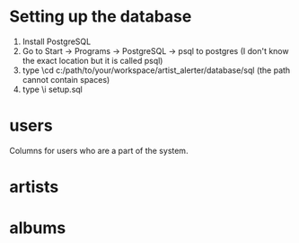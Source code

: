 # Setting up the database #
  1. Install PostgreSQL
  1. Go to Start -> Programs -> PostgreSQL -> psql to postgres  (I don't know the exact location but it is called psql)
  1. type \cd c:/path/to/your/workspace/artist\_alerter/database/sql   (the path cannot contain spaces)
  1. type \i setup.sql

# users #
Columns for users who are a part of the system.

# artists #

# albums #